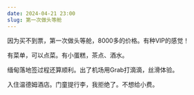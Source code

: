 ```yaml
---
date: 2024-04-21 23:00
slug: 第一次做头等舱
---
```


因为买不到票，第一次做头等舱，8000多的价格。有种VIP的感觉！

有菜单，可以点菜。有小蛋糕，茶点、酒水。

缅甸落地签过程还算顺利。出了机场用Grab打滴滴，丝滑体验。

入住温德姆酒店。门童提行李，我拒绝了。不想给小费。



<!-- truncate -->
